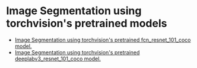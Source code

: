 # Image Segmentation using torchvision's pretrained models

* [Image Segmentation using torchvision's pretrained fcn_resnet_101_coco model.](fcn)
* [Image Segmentation using torchvision's pretrained deeplabv3_resnet_101_coco model.](deeplab)
